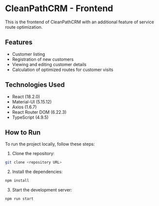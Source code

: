 # CleanPathCRM - Frontend

This is the frontend of CleanPathCRM with an additional feature of service route optimization.

## Features

- Customer listing
- Registration of new customers
- Viewing and editing customer details
- Calculation of optimized routes for customer visits

## Technologies Used

- React (18.2.0)
- Material-UI (5.15.12)
- Axios (1.6.7)
- React Router DOM (6.22.3)
- TypeScript (4.9.5)

## How to Run

To run the project locally, follow these steps:

1. Clone the repository:

```bash
git clone <repository URL>
```

2. Install the dependencies:

```bash
npm install
```

3. Start the development server:

```bash
npm run start
```
